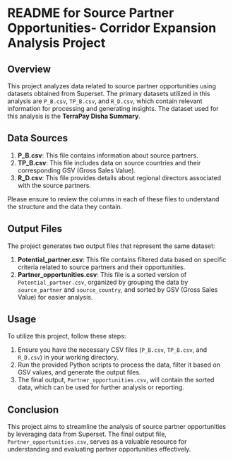 # README for Source Partner Opportunities- Corridor Expansion Analysis Project

## Overview

This project analyzes data related to source partner opportunities using datasets obtained from Superset. The primary datasets utilized in this analysis are `P_B.csv`, `TP_B.csv`, and `R_D.csv`, which contain relevant information for processing and generating insights. The dataset used for this analysis is the **TerraPay Disha Summary**.

## Data Sources

1. **P_B.csv**: This file contains information about source partners.
2. **TP_B.csv**: This file includes data on source countries and their corresponding GSV (Gross Sales Value).
3. **R_D.csv**: This file provides details about regional directors associated with the source partners.

Please ensure to review the columns in each of these files to understand the structure and the data they contain.

## Output Files

The project generates two output files that represent the same dataset:

1. **Potential_partner.csv**: This file contains filtered data based on specific criteria related to source partners and their opportunities.
2. **Partner_opportunities.csv**: This file is a sorted version of `Potential_partner.csv`, organized by grouping the data by `source_partner` and `source_country`, and sorted by GSV (Gross Sales Value) for easier analysis.

## Usage

To utilize this project, follow these steps:

1. Ensure you have the necessary CSV files (`P_B.csv`, `TP_B.csv`, and `R_D.csv`) in your working directory.
2. Run the provided Python scripts to process the data, filter it based on GSV values, and generate the output files.
3. The final output, `Partner_opportunities.csv`, will contain the sorted data, which can be used for further analysis or reporting.

## Conclusion

This project aims to streamline the analysis of source partner opportunities by leveraging data from Superset. The final output file, `Partner_opportunities.csv`, serves as a valuable resource for understanding and evaluating partner opportunities effectively.


